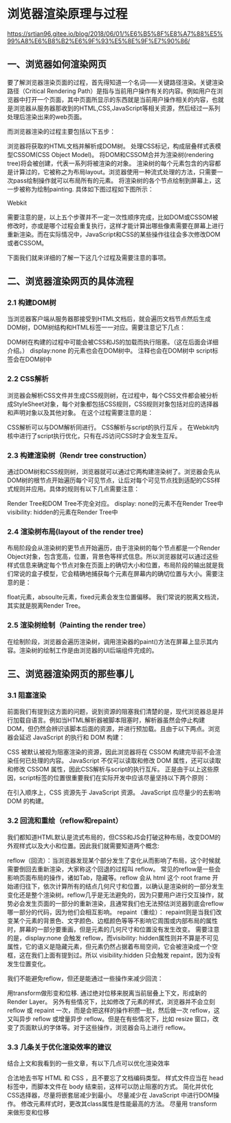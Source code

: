 # 浏览器渲染原理与过程

https://srtian96.gitee.io/blog/2018/06/01/%E6%B5%8F%E8%A7%88%E5%99%A8%E6%B8%B2%E6%9F%93%E5%8E%9F%E7%90%86/

## 一、浏览器如何渲染网页
要了解浏览器渲染页面的过程，首先得知道一个名词——关键路径渲染。关键渲染路径（Critical Rendering Path）是指与当前用户操作有关的内容。例如用户在浏览器中打开一个页面，其中页面所显示的东西就是当前用户操作相关的内容，也就是浏览器从服务器那收到的HTML,CSS,JavaScript等相关资源，然后经过一系列处理后渲染出来的web页面。

而浏览器渲染的过程主要包括以下五步：

浏览器将获取的HTML文档并解析成DOM树。
处理CSS标记，构成层叠样式表模型CSSOM(CSS Object Model)。
将DOM和CSSOM合并为渲染树(rendering tree)将会被创建，代表一系列将被渲染的对象。
渲染树的每个元素包含的内容都是计算过的，它被称之为布局layout。浏览器使用一种流式处理的方法，只需要一次pass绘制操作就可以布局所有的元素。
将渲染树的各个节点绘制到屏幕上，这一步被称为绘制painting.
具体如下图过程如下图所示：

Webkit

需要注意的是，以上五个步骤并不一定一次性顺序完成，比如DOM或CSSOM被修改时，亦或是哪个过程会重复执行，这样才能计算出哪些像素需要在屏幕上进行重新渲染。而在实际情况中，JavaScript和CSS的某些操作往往会多次修改DOM或者CSSOM。

下面我们就来详细的了解一下这几个过程及需要注意的事项。

## 二、浏览器渲染网页的具体流程
### 2.1 构建DOM树
当浏览器客户端从服务器那接受到HTML文档后，就会遍历文档节点然后生成DOM树，DOM树结构和HTML标签一一对应。需要注意记下几点：

DOM树在构建的过程中可能会被CSS和JS的加载而执行阻塞。（这在后面会详细介绍。）
display:none 的元素也会在DOM树中。
注释也会在DOM树中
script标签会在DOM树中
### 2.2 CSS解析
浏览器会解析CSS文件并生成CSS规则树，在过程中，每个CSS文件都会被分析成StyleSheet对象，每个对象都包括CSS规则，CSS规则对象包括对应的选择器和声明对象以及其他对象。
在这个过程需要注意的是：

CSS解析可以与DOM解析同进行。
CSS解析与script的执行互斥 。
在Webkit内核中进行了script执行优化，只有在JS访问CSS时才会发生互斥。
### 2.3 构建渲染树（Rendr tree construction）
通过DOM树和CSS规则树，浏览器就可以通过它两构建渲染树了。浏览器会先从DOM树的根节点开始遍历每个可见节点，让后对每个可见节点找到适配的CSS样式规则并应用。具体的规则有以下几点需要注意：

Render Tree和DOM Tree不完全对应。
display: none的元素不在Render Tree中
visibility: hidden的元素在Render Tree中
### 2.4 渲染树布局(layout of the render tree)
布局阶段会从渲染树的更节点开始遍历，由于渲染树的每个节点都是一个Render Object对象，包含宽高，位置，背景色等样式信息。所以浏览器就可以通过这些样式信息来确定每个节点对象在页面上的确切大小和位置，布局阶段的输出就是我们常说的盒子模型，它会精确地捕获每个元素在屏幕内的确切位置与大小。需要注意的是：

float元素，absoulte元素，fixed元素会发生位置偏移。
我们常说的脱离文档流，其实就是脱离Render Tree。
### 2.5 渲染树绘制（Painting the render tree）
在绘制阶段，浏览器会遍历渲染树，调用渲染器的paint()方法在屏幕上显示其内容。渲染树的绘制工作是由浏览器的UI后端组件完成的。

## 三、浏览器渲染网页的那些事儿
### 3.1 阻塞渲染
前面我们有提到这方面的问题，说到资源的阻塞我们清楚的是，现代浏览器总是并行加载自语言。例如当HTML解析器被脚本阻塞时，解析器虽然会停止构建DOM，但仍然会辨识该脚本后面的资源，并进行预加载。且由于以下两点。浏览器会延迟 JavaScript 的执行和 DOM 构建：

CSS 被默认被视为阻塞渲染的资源，因此浏览器将在 CSSOM 构建完毕前不会渲染任何已处理的内容。
JavaScript 不仅可以读取和修改 DOM 属性，还可以读取和修改 CSSOM 属性，因此CSS解析与script的执行互斥。
正是由于以上这些原因，script标签的位置很重要我们在实际开发中应该尽量坚持以下两个原则：

在引入顺序上，CSS 资源先于 JavaScript 资源。
JavaScript 应尽量少的去影响 DOM 的构建。
### 3.2 回流和重绘（reflow和repaint）
我们都知道HTML默认是流式布局的，但CSS和JS会打破这种布局，改变DOM的外观样式以及大小和位置。因此我们就需要知道两个概念:

reflow（回流）：当浏览器发现某个部分发生了变化从而影响了布局，这个时候就需要倒回去重新渲染，大家称这个回退的过程叫 reflow。 常见的reflow是一些会影响页面布局的操作，诸如Tab，隐藏等。reflow 会从 html 这个 root frame 开始递归往下，依次计算所有的结点几何尺寸和位置，以确认是渲染树的一部分发生变化还是整个渲染树。reflow几乎是无法避免的，因为只要用户进行交互操作，就势必会发生页面的一部分的重新渲染，且通常我们也无法预估浏览器到底会reflow哪一部分的代码，因为他们会相互影响。
repaint（重绘）： repaint则是当我们改变某个元素的背景色、文字颜色、边框颜色等等不影响它周围或内部布局的属性时，屏幕的一部分要重画，但是元素的几何尺寸和位置没有发生改变。
需要注意的是，display:none 会触发 reflow，而visibility: hidden属性则并不算是不可见属性，它的语义是隐藏元素，但元素仍然占据着布局空间，它会被渲染成一个空框，这在我们上面有提到过。所以 visibility:hidden 只会触发 repaint，因为没有发生位置变化。

我们不能避免reflow，但还是能通过一些操作来减少回流：

用transform做形变和位移.
通过绝对位移来脱离当前层叠上下文，形成新的Render Layer。
另外有些情况下，比如修改了元素的样式，浏览器并不会立刻reflow 或 repaint 一次，而是会把这样的操作积攒一批，然后做一次 reflow，这又叫异步 reflow 或增量异步 reflow。但是在有些情况下，比如 resize 窗口，改变了页面默认的字体等。对于这些操作，浏览器会马上进行 reflow。

### 3.3 几条关于优化渲染效率的建议
结合上文和我看到的一些文章，有以下几点可以优化渲染效率

合法地去书写 HTML 和 CSS ，且不要忘了文档编码类型。
样式文件应当在 head 标签中，而脚本文件在 body 结束前，这样可以防止阻塞的方式。
简化并优化CSS选择器，尽量将嵌套层减少到最小。
尽量减少在 JavaScript 中进行DOM操作。
修改元素样式时，更改其class属性是性能最高的方法。
尽量用 transform 来做形变和位移